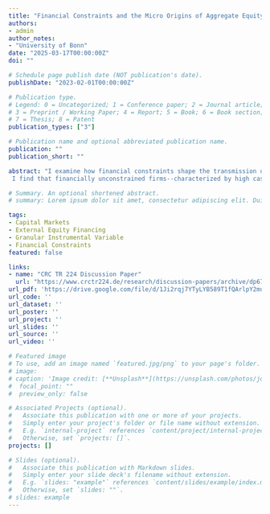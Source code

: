 ```yaml
---
title: "Financial Constraints and the Micro Origins of Aggregate Equity Shocks in Capital Markets"
authors:
- admin
author_notes:
- "University of Bonn"
date: "2025-03-17T00:00:00Z"
doi: ""

# Schedule page publish date (NOT publication's date).
publishDate: "2023-02-01T00:00:00Z"

# Publication type.
# Legend: 0 = Uncategorized; 1 = Conference paper; 2 = Journal article;
# 3 = Preprint / Working Paper; 4 = Report; 5 = Book; 6 = Book section;
# 7 = Thesis; 8 = Patent
publication_types: ["3"]

# Publication name and optional abbreviated publication name.
publication: ""
publication_short: ""

abstract: "I examine how financial constraints shape the transmission of aggregate external equity financing shocks to firms' equity issuance, outstanding debt, and investment. I construct a novel instrument for aggregate equity financing shocks from firm-level data using the Granular Instrumental Variable (GIV) strategy. 
 I find that financially unconstrained firms--characterized by high cash holdings and dividend-paying status--increase equity issuance by 1.8–2.0 percentage points, substitute equity for debt, and boost investment when capital market conditions improve. Highly leveraged firms, in contrast, refuse both to issue new equity and to reduce outstanding debt, consistent with the leverage ratchet effect. The debt overhang of highly leveraged firms results in 1.9 percentage points lower investment rates compared to the average firm. These results emphasize the crucial role of financial constraints in external equity financing and highlight the broader macroeconomic implications of debt overhang."

# Summary. An optional shortened abstract.
# summary: Lorem ipsum dolor sit amet, consectetur adipiscing elit. Duis posuere tellus ac convallis placerat. Proin tincidunt magna sed ex sollicitudin condimentum.

tags:
- Capital Markets
- External Equity Financing
- Granular Instrumental Variable
- Financial Constraints
featured: false

links:
- name: "CRC TR 224 Discussion Paper"
  url: "https://www.crctr224.de/research/discussion-papers/archive/dp675"
url_pdf: 'https://drive.google.com/file/d/1Ji2rqj7YTyLYB589T1fQArlpY2mupdQt/view?usp=sharing'
url_code: ''
url_dataset: ''
url_poster: ''
url_project: ''
url_slides: ''
url_source: ''
url_video: ''

# Featured image
# To use, add an image named `featured.jpg/png` to your page's folder. 
# image:
# caption: 'Image credit: [**Unsplash**](https://unsplash.com/photos/jdD8gXaTZsc)'
#  focal_point: ""
#  preview_only: false

# Associated Projects (optional).
#   Associate this publication with one or more of your projects.
#   Simply enter your project's folder or file name without extension.
#   E.g. `internal-project` references `content/project/internal-project/index.md`.
#   Otherwise, set `projects: []`.
projects: []

# Slides (optional).
#   Associate this publication with Markdown slides.
#   Simply enter your slide deck's filename without extension.
#   E.g. `slides: "example"` references `content/slides/example/index.md`.
#   Otherwise, set `slides: ""`.
# slides: example
---
```


<!-- {{% callout note %}}
Click the *Cite* button above to demo the feature to enable visitors to import publication metadata into their reference management software.
{{% /callout %}}

{{% callout note %}}
Create your slides in Markdown - click the *Slides* button to check out the example.
{{% /callout %}} -->

<!-- Supplementary notes can be added here, including [code, math, and images](https://wowchemy.com/docs/writing-markdown-latex/). -->
